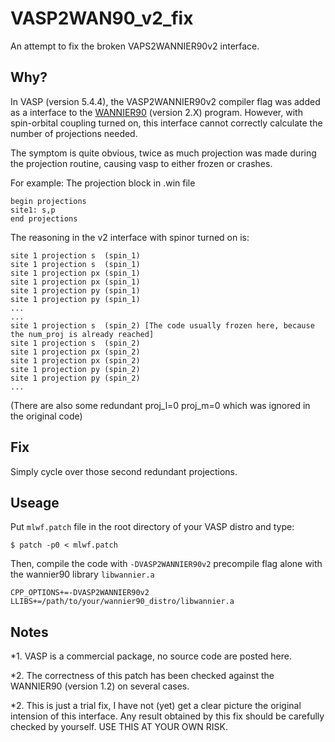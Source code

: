 # VASP2WAN90_v2_fix
An attempt to fix the broken VAPS2WANNIER90v2 interface.

## Why?
In VASP (version 5.4.4), the VASP2WANNIER90v2 compiler flag was added as a interface to the [WANNIER90](https://github.com/wannier-developers/wannier90) (version 2.X) program.
However, with spin-orbital coupling turned on, this interface cannot correctly calculate the number of projections needed.

The symptom is quite obvious, twice as much projection was made during the projection routine, causing vasp to either frozen or crashes.

For example:
The projection block in .win file
```
begin projections
site1: s,p
end projections
```
The reasoning in the v2 interface with spinor turned on is:
```
site 1 projection s  (spin_1)
site 1 projection s  (spin_1)
site 1 projection px (spin_1)
site 1 projection px (spin_1)
site 1 projection py (spin_1)
site 1 projection py (spin_1)
...
...
site 1 projection s  (spin_2) [The code usually frozen here, because the num_proj is already reached]
site 1 projection s  (spin_2)
site 1 projection px (spin_2)
site 1 projection px (spin_2)
site 1 projection py (spin_2)
site 1 projection py (spin_2)
...
```
(There are also some redundant proj_l=0 proj_m=0 which was ignored in the original code)

## Fix
Simply cycle over those second redundant projections.

## Useage
Put `mlwf.patch` file in the root directory of your VASP distro and type:
```
$ patch -p0 < mlwf.patch
```
Then, compile the code with `-DVASP2WANNIER90v2` precompile flag alone with the wannier90 library `libwannier.a`
```
CPP_OPTIONS+=-DVASP2WANNIER90v2
LLIBS+=/path/to/your/wannier90_distro/libwannier.a
```

## Notes

*1. VASP is a commercial package, no source code are posted here.

*2. The correctness of this patch has been checked against the WANNIER90 (version 1.2) on several cases.

*2. This is just a trial fix, I have not (yet) get a clear picture the original intension of this interface. Any result obtained by this fix should be carefully checked by yourself. USE THIS AT YOUR OWN RISK.

